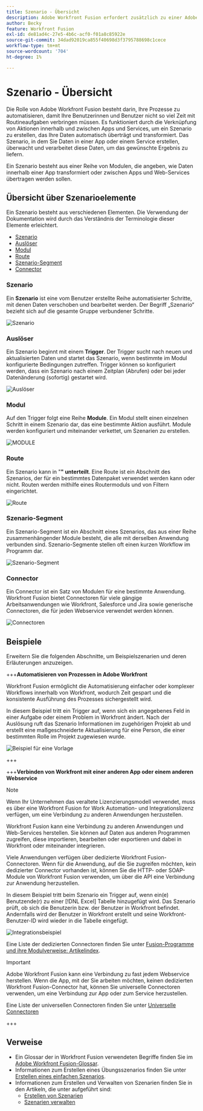 ```yaml
---
title: Szenario - Übersicht
description: Adobe Workfront Fusion erfordert zusätzlich zu einer Adobe Workfront-Lizenz eine Adobe Workfront Fusion-Lizenz.
author: Becky
feature: Workfront Fusion
exl-id: de81ad4c-27e5-4b6c-acf0-f01a8c85922e
source-git-commit: 34dad92019ca855f40698d3f3795788698c1cece
workflow-type: tm+mt
source-wordcount: '704'
ht-degree: 1%

---
```


# Szenario - Übersicht

Die Rolle von Adobe Workfront Fusion besteht darin, Ihre Prozesse zu automatisieren, damit Ihre Benutzerinnen und Benutzer nicht so viel Zeit mit Routineaufgaben verbringen müssen. Es funktioniert durch die Verknüpfung von Aktionen innerhalb und zwischen Apps und Services, um ein Szenario zu erstellen, das Ihre Daten automatisch überträgt und transformiert. Das Szenario, in dem Sie Daten in einer App oder einem Service erstellen, überwacht und verarbeitet diese Daten, um das gewünschte Ergebnis zu liefern.

Ein Szenario besteht aus einer Reihe von Modulen, die angeben, wie Daten innerhalb einer App transformiert oder zwischen Apps und Web-Services übertragen werden sollen.

## Übersicht über Szenarioelemente

Ein Szenario besteht aus verschiedenen Elementen. Die Verwendung der Dokumentation wird durch das Verständnis der Terminologie dieser Elemente erleichtert.

* [Szenario](#scenario)
* [Auslöser](#trigger)
* [Modul](#module)
* [Route](#route)
* [Szenario-Segment](#scenario-segment)
* [Connector](#connector)

### Szenario

Ein **Szenario** ist eine vom Benutzer erstellte Reihe automatisierter Schritte, mit denen Daten verschoben und bearbeitet werden. Der Begriff „Szenario“ bezieht sich auf die gesamte Gruppe verbundener Schritte.

![Szenario](assets/entire-scenario-scenario.png)

### Auslöser

Ein Szenario beginnt mit einem **Trigger**. Der Trigger sucht nach neuen und aktualisierten Daten und startet das Szenario, wenn bestimmte im Modul konfigurierte Bedingungen zutreffen. Trigger können so konfiguriert werden, dass ein Szenario nach einem Zeitplan (Abrufen) oder bei jeder Datenänderung (sofortig) gestartet wird.

![Auslöser](assets/scenario-trigger.png)

### Modul

Auf den Trigger folgt eine Reihe **Module**. Ein Modul stellt einen einzelnen Schritt in einem Szenario dar, das eine bestimmte Aktion ausführt. Module werden konfiguriert und miteinander verkettet, um Szenarien zu erstellen.

![MODULE](assets/scenario-module.png)

### Route

Ein Szenario kann in &quot;**&quot; unterteilt**. Eine Route ist ein Abschnitt des Szenarios, der für ein bestimmtes Datenpaket verwendet werden kann oder nicht. Routen werden mithilfe eines Routermoduls und von Filtern eingerichtet.

![Route](assets/scenario-route.png)

### Szenario-Segment

Ein Szenario-Segment ist ein Abschnitt eines Szenarios, das aus einer Reihe zusammenhängender Module besteht, die alle mit derselben Anwendung verbunden sind. Szenario-Segmente stellen oft einen kurzen Workflow im Programm dar.

![Szenario-Segment](assets/scenario-segment.png)

### Connector

Ein Connector ist ein Satz von Modulen für eine bestimmte Anwendung. Workfront Fusion bietet Connectoren für viele gängige Arbeitsanwendungen wie Workfront, Salesforce und Jira sowie generische Connectoren, die für jeden Webservice verwendet werden können.

![Connectoren](assets/scenario-connectors.png)

## Beispiele

Erweitern Sie die folgenden Abschnitte, um Beispielszenarien und deren Erläuterungen anzuzeigen.

+++**Automatisieren von Prozessen in Adobe Workfront**

Workfront Fusion ermöglicht die Automatisierung einfacher oder komplexer Workflows innerhalb von Workfront, wodurch Zeit gespart und die konsistente Ausführung des Prozesses sichergestellt wird.

In diesem Beispiel tritt ein Trigger auf, wenn sich ein angegebenes Feld in einer Aufgabe oder einem Problem in Workfront ändert. Nach der Auslösung ruft das Szenario Informationen im zugehörigen Projekt ab und erstellt eine maßgeschneiderte Aktualisierung für eine Person, die einer bestimmten Rolle im Projekt zugewiesen wurde.

![Beispiel für eine Vorlage](assets/fusion-template-example.png)

+++

+++**Verbinden von Workfront mit einer anderen App oder einem anderen Webservice**

>[!NOTE]
>
>Wenn Ihr Unternehmen das veraltete Lizenzierungsmodell verwendet, muss es über eine Workfront Fusion for Work Automation- und Integrationslizenz verfügen, um eine Verbindung zu anderen Anwendungen herzustellen.

Workfront Fusion kann eine Verbindung zu anderen Anwendungen und Web-Services herstellen. Sie können auf Daten aus anderen Programmen zugreifen, diese importieren, bearbeiten oder exportieren und dabei in Workfront oder miteinander integrieren.

Viele Anwendungen verfügen über dedizierte Workfront Fusion-Connectoren. Wenn für die Anwendung, auf die Sie zugreifen möchten, kein dedizierter Connector vorhanden ist, können Sie die HTTP- oder SOAP-Module von Workfront Fusion verwenden, um über die API eine Verbindung zur Anwendung herzustellen.

In diesem Beispiel tritt beim Szenario ein Trigger auf, wenn ein(e) Benutzende(r) zu einer [!DNL Excel] Tabelle hinzugefügt wird. Das Szenario prüft, ob sich die Benutzerin bzw. der Benutzer in Workfront befindet. Andernfalls wird der Benutzer in Workfront erstellt und seine Workfront-Benutzer-ID wird wieder in die Tabelle eingefügt.

![Integrationsbeispiel](assets/fusion-integration-example.png)

Eine Liste der dedizierten Connectoren finden Sie unter [Fusion-Programme und ihre Modulverweise: Artikelindex](/help/workfront-fusion/references/apps-and-modules/apps-and-modules-toc.md).


>[!IMPORTANT]
>
>Adobe Workfront Fusion kann eine Verbindung zu fast jedem Webservice herstellen. Wenn die App, mit der Sie arbeiten möchten, keinen dedizierten Workfront Fusion-Connector hat, können Sie universelle Connectoren verwenden, um eine Verbindung zur App oder zum Service herzustellen.
>
>Eine Liste der universellen Connectoren finden Sie unter [Universelle Connectoren](/help/workfront-fusion/references/apps-and-modules/apps-and-modules-toc.md#universal-connectors)

+++

## Verweise

* Ein Glossar der in Workfront Fusion verwendeten Begriffe finden Sie im [Adobe Workfront Fusion-Glossar](/help/workfront-fusion/get-started-with-fusion/understand-fusion/fusion-glossary.md).
* Informationen zum Erstellen eines Übungsszenarios finden Sie unter [Erstellen eines einfachen Szenarios](/help/workfront-fusion/build-practice-scenarios/create-basic-scenario.md).
* Informationen zum Erstellen und Verwalten von Szenarien finden Sie in den Artikeln, die unter aufgeführt sind:
   * [Erstellen von Szenarien](/help/workfront-fusion/create-scenarios/create-scenarios-toc.md)
   * [Szenarien verwalten](/help/workfront-fusion/manage-scenarios/manage-scenarios-toc.md)
